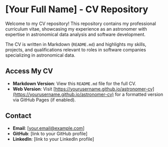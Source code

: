# [Your Full Name] - CV Repository

Welcome to my CV repository! This repository contains my professional curriculum vitae, showcasing my experience as an astronomer with expertise in astronomical data analysis and software development. 

The CV is written in Markdown (`README.md`) and highlights my skills, projects, and qualifications relevant to roles in software companies specializing in astronomical data.

## Access My CV
- **Markdown Version**: View this `README.md` file for the full CV.
- **Web Version**: Visit [https://yourusername.github.io/astronomer-cv](https://yourusername.github.io/astronomer-cv) for a formatted version via GitHub Pages (if enabled).

## Contact
- **Email**: [your.email@example.com]
- **GitHub**: [link to your GitHub profile]
- **LinkedIn**: [link to your LinkedIn profile]